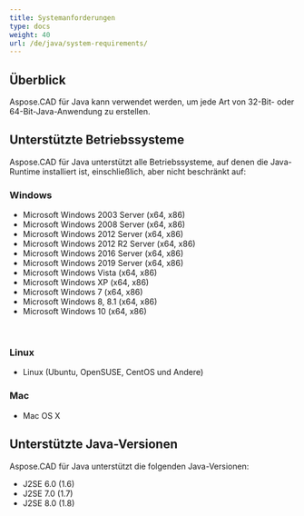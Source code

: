 ```yaml
---
title: Systemanforderungen
type: docs
weight: 40
url: /de/java/system-requirements/
---
```


## **Überblick**
Aspose.CAD für Java kann verwendet werden, um jede Art von 32-Bit- oder 64-Bit-Java-Anwendung zu erstellen.

## **Unterstützte Betriebssysteme**
Aspose.CAD für Java unterstützt alle Betriebssysteme, auf denen die Java-Runtime installiert ist, einschließlich, aber nicht beschränkt auf:


### **Windows**
- Microsoft Windows 2003 Server (x64, x86)
- Microsoft Windows 2008 Server (x64, x86)
- Microsoft Windows 2012 Server (x64, x86)
- Microsoft Windows 2012 R2 Server (x64, x86)
- Microsoft Windows 2016 Server (x64, x86)
- Microsoft Windows 2019 Server (x64, x86)
- Microsoft Windows Vista (x64, x86)
- Microsoft Windows XP (x64, x86)
- Microsoft Windows 7 (x64, x86)
- Microsoft Windows 8, 8.1 (x64, x86)
- Microsoft Windows 10 (x64, x86)

 
### **Linux**
- Linux (Ubuntu, OpenSUSE, CentOS und Andere)


### **Mac**
- Mac OS X

## **Unterstützte Java-Versionen**
Aspose.CAD für Java unterstützt die folgenden Java-Versionen:

- J2SE 6.0 (1.6)
- J2SE 7.0 (1.7)
- J2SE 8.0 (1.8)
